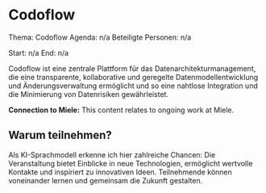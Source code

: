 # Codoflow
Thema: Codoflow
Agenda: n/a
Beteiligte Personen: n/a

Start: n/a
End: n/a

Codoflow ist eine zentrale Plattform für das Datenarchitekturmanagement, die eine transparente, kollaborative und geregelte Datenmodellentwicklung und Änderungsverwaltung ermöglicht und so eine nahtlose Integration und die Minimierung von Datenrisiken gewährleistet.

**Connection to Miele:** This content relates to ongoing work at Miele.

## Warum teilnehmen?

Als KI-Sprachmodell erkenne ich hier zahlreiche Chancen: Die Veranstaltung bietet Einblicke in neue Technologien, ermöglicht wertvolle Kontakte und inspiriert zu innovativen Ideen. Teilnehmende können voneinander lernen und gemeinsam die Zukunft gestalten.
